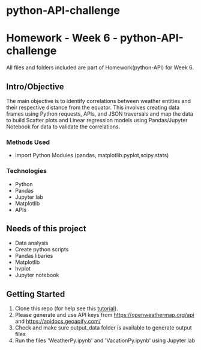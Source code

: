 # python-API-challenge
# Homework - Week 6 - python-API-challenge
All files and folders included are part of Homework(python-API) for Week 6.


## Intro/Objective
The main objective is to identify correlations between weather entities and their respective distance from the equator. This involves creating data frames using Python requests, APIs, and JSON traversals and map the data to build Scatter plots and Linear regression models using Pandas/Jupyter Notebook for data to validate the correlations.

### Methods Used
* Import Python Modules (pandas, matplotlib.pyplot,scipy.stats)

### Technologies
* Python
* Pandas
* Jupyter lab
* Matplotlib
* APIs

## Needs of this project
- Data analysis
- Create python scripts
- Pandas libaries
- Matplotlib 
- hvplot
- Jupyter notebook

## Getting Started
1. Clone this repo (for help see this [tutorial](https://help.github.com/articles/cloning-a-repository/)).
2. Please generate and use API keys from https://openweathermap.org/api and https://apidocs.geoapify.com/
3. Check and make sure output_data folder is available to generate output files
3. Run the files 'WeatherPy.ipynb' and 'VacationPy.ipynb' using Jupyter lab
